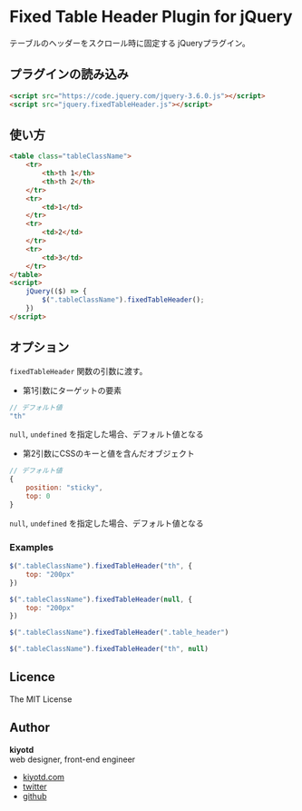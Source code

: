 # Fixed Table Header Plugin for jQuery

テーブルのヘッダーをスクロール時に固定する jQueryプラグイン。

## プラグインの読み込み

```html
<script src="https://code.jquery.com/jquery-3.6.0.js"></script>
<script src="jquery.fixedTableHeader.js"></script>
```

## 使い方

```html
<table class="tableClassName">
    <tr>
        <th>th 1</th>
        <th>th 2</th>
    </tr>
    <tr>
        <td>1</td>
    </tr>
    <tr>
        <td>2</td>
    </tr>
    <tr>
        <td>3</td>
    </tr>
</table>
<script>
    jQuery(($) => {
        $(".tableClassName").fixedTableHeader();
    })
</script>
```

## オプション

`fixedTableHeader` 関数の引数に渡す。

- 第1引数にターゲットの要素 

```javascript
// デフォルト値
"th"
```

`null`, `undefined` を指定した場合、デフォルト値となる

- 第2引数にCSSのキーと値を含んだオブジェクト

```javascript
// デフォルト値
{
    position: "sticky",
    top: 0
}
```

`null`, `undefined` を指定した場合、デフォルト値となる

### Examples

```javascript
$(".tableClassName").fixedTableHeader("th", {
    top: "200px"
})
```

```javascript
$(".tableClassName").fixedTableHeader(null, {
    top: "200px"
})
```

```javascript
$(".tableClassName").fixedTableHeader(".table_header")
```

```javascript
$(".tableClassName").fixedTableHeader("th", null)
```

## Licence

The MIT License

## Author

**kiyotd**  
web designer, front-end engineer

- [kiyotd.com](https://kiyotd.com/)
- [twitter](https://twitter.com/_kiyotd)
- [github](https://github.com/kiyotd)
